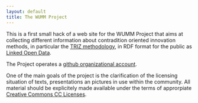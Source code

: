 ```yaml
---
layout: default
title: The WUMM Project
---
```


This is a first small hack of a web site for the WUMM Project that aims at
collecting different information about contradition oriented innovation
methods, in particular the [TRIZ
methodology](https://en.wikipedia.org/wiki/TRIZ), in RDF format for the public
as [Linked Open Data](http://lod-cloud.net/).

The Project operates a [github organizational
account](https://github.com/wumm-project).

One of the main goals of the project is the clarification of the licensing
situation of texts, presentations an pictures in use within the community. All
material should be explicitely made available under the terms of approrpiate
[Creative Commons CC Licenses](http://creativecommons.org).
